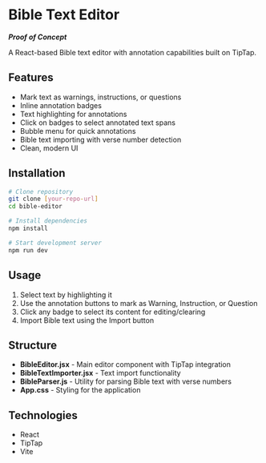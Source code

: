 # Bible Text Editor

**_Proof of Concept_**

A React-based Bible text editor with annotation capabilities built on TipTap.

## Features

- Mark text as warnings, instructions, or questions
- Inline annotation badges
- Text highlighting for annotations
- Click on badges to select annotated text spans
- Bubble menu for quick annotations
- Bible text importing with verse number detection
- Clean, modern UI

## Installation

```bash
# Clone repository
git clone [your-repo-url]
cd bible-editor

# Install dependencies
npm install

# Start development server
npm run dev
```

## Usage

1. Select text by highlighting it
2. Use the annotation buttons to mark as Warning, Instruction, or Question
3. Click any badge to select its content for editing/clearing
4. Import Bible text using the Import button

## Structure

- **BibleEditor.jsx** - Main editor component with TipTap integration
- **BibleTextImporter.jsx** - Text import functionality
- **BibleParser.js** - Utility for parsing Bible text with verse numbers
- **App.css** - Styling for the application

## Technologies

- React
- TipTap
- Vite
